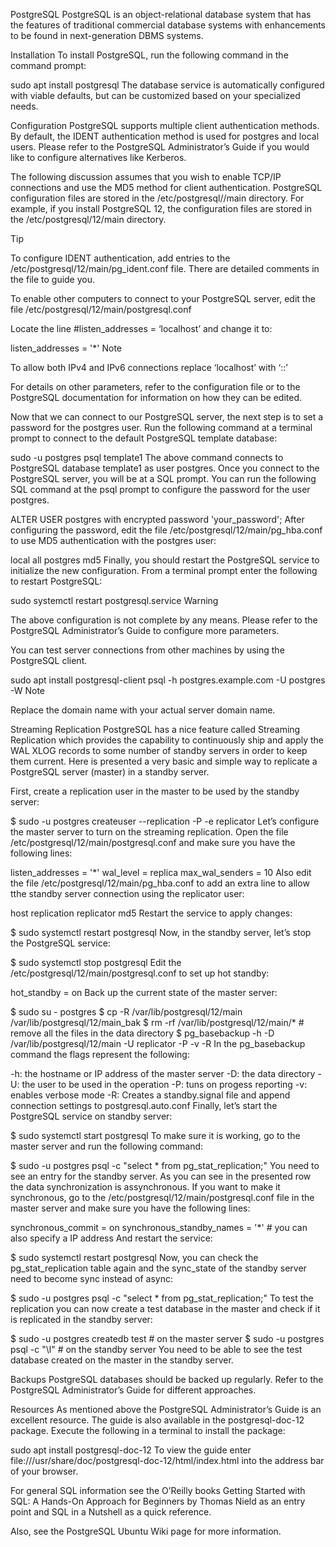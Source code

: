 PostgreSQL
PostgreSQL is an object-relational database system that has the features of traditional commercial database systems with enhancements to be found in next-generation DBMS systems.

Installation
To install PostgreSQL, run the following command in the command prompt:

sudo apt install postgresql
The database service is automatically configured with viable defaults, but can be customized based on your specialized needs.

Configuration
PostgreSQL supports multiple client authentication methods. By default, the IDENT authentication method is used for postgres and local users. Please refer to the PostgreSQL Administrator’s Guide if you would like to configure alternatives like Kerberos.

The following discussion assumes that you wish to enable TCP/IP connections and use the MD5 method for client authentication. PostgreSQL configuration files are stored in the /etc/postgresql/<version>/main directory. For example, if you install PostgreSQL 12, the configuration files are stored in the /etc/postgresql/12/main directory.

Tip

To configure IDENT authentication, add entries to the /etc/postgresql/12/main/pg_ident.conf file. There are detailed comments in the file to guide you.

To enable other computers to connect to your PostgreSQL server, edit the file /etc/postgresql/12/main/postgresql.conf

Locate the line #listen_addresses = ‘localhost’ and change it to:

listen_addresses = '*'
Note

To allow both IPv4 and IPv6 connections replace ‘localhost’ with ‘::’

For details on other parameters, refer to the configuration file or to the PostgreSQL documentation for information on how they can be edited.

Now that we can connect to our PostgreSQL server, the next step is to set a password for the postgres user. Run the following command at a terminal prompt to connect to the default PostgreSQL template database:

sudo -u postgres psql template1
The above command connects to PostgreSQL database template1 as user postgres. Once you connect to the PostgreSQL server, you will be at a SQL prompt. You can run the following SQL command at the psql prompt to configure the password for the user postgres.

ALTER USER postgres with encrypted password 'your_password';
After configuring the password, edit the file /etc/postgresql/12/main/pg_hba.conf to use MD5 authentication with the postgres user:

local   all         postgres                          md5
Finally, you should restart the PostgreSQL service to initialize the new configuration. From a terminal prompt enter the following to restart PostgreSQL:

sudo systemctl restart postgresql.service
Warning

The above configuration is not complete by any means. Please refer to the PostgreSQL Administrator’s Guide to configure more parameters.

You can test server connections from other machines by using the PostgreSQL client.

sudo apt install postgresql-client
psql -h postgres.example.com -U postgres -W 
Note

Replace the domain name with your actual server domain name.

Streaming Replication
PostgreSQL has a nice feature called Streaming Replication which provides the capability to continuously ship and apply the WAL XLOG records to some number of standby servers in order to keep them current. Here is presented a very basic and simple way to replicate a PostgreSQL server (master) in a standby server.

First, create a replication user in the master to be used by the standby server:

$ sudo -u postgres createuser --replication -P -e replicator
Let’s configure the master server to turn on the streaming replication. Open the file /etc/postgresql/12/main/postgresql.conf and make sure you have the following lines:

listen_addresses = '*'
wal_level = replica
max_wal_senders = 10
Also edit the file /etc/postgresql/12/main/pg_hba.conf to add an extra line to allow tthe standby server connection using the replicator user:

host  replication   replicator   <IP address of the standby>      md5
Restart the service to apply changes:

$ sudo systemctl restart postgresql
Now, in the standby server, let’s stop the PostgreSQL service:

$ sudo systemctl stop postgresql
Edit the /etc/postgresql/12/main/postgresql.conf to set up hot standby:

hot_standby = on
Back up the current state of the master server:

$ sudo su - postgres
$ cp -R /var/lib/postgresql/12/main /var/lib/postgresql/12/main_bak
$ rm -rf /var/lib/postgresql/12/main/* # remove all the files in the data directory
$ pg_basebackup -h <IP adrress of the master> -D /var/lib/postgresql/12/main -U replicator -P -v -R
In the pg_basebackup command the flags represent the following:

-h: the hostname or IP address of the master server
-D: the data directory
-U: the user to be used in the operation
-P: tuns on progess reporting
-v: enables verbose mode
-R: Creates a standby.signal file and append connection settings to postgresql.auto.conf
Finally, let’s start the PostgreSQL service on standby server:

$ sudo systemctl start postgresql
To make sure it is working, go to the master server and run the following command:

$ sudo -u postgres psql -c "select * from pg_stat_replication;"
You need to see an entry for the standby server. As you can see in the presented row the data synchronization is assynchronous. If you want to make it synchronous, go to the /etc/postgresql/12/main/postgresql.conf file in the master server and make sure you have the following lines:

synchronous_commit = on
synchronous_standby_names = '*' # you can also specify a IP address
And restart the service:

$ sudo systemctl restart postgresql
Now, you can check the pg_stat_replication table again and the sync_state of the standby server need to become sync instead of async:

$ sudo -u postgres psql -c "select * from pg_stat_replication;"
To test the replication you can now create a test database in the master and check if it is replicated in the standby server:

$ sudo -u postgres createdb test # on the master server
$ sudo -u postgres psql -c "\l" # on the standby server
You need to be able to see the test database created on the master in the standby server.

Backups
PostgreSQL databases should be backed up regularly. Refer to the PostgreSQL Administrator’s Guide for different approaches.

Resources
As mentioned above the PostgreSQL Administrator’s Guide is an excellent resource. The guide is also available in the postgresql-doc-12 package. Execute the following in a terminal to install the package:

sudo apt install postgresql-doc-12
To view the guide enter file:///usr/share/doc/postgresql-doc-12/html/index.html into the address bar of your browser.

For general SQL information see the O’Reilly books Getting Started with SQL: A Hands-On Approach for Beginners by Thomas Nield as an entry point and SQL in a Nutshell as a quick reference.

Also, see the PostgreSQL Ubuntu Wiki page for more information.